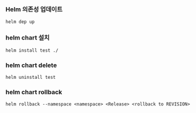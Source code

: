 ### Helm 의존성 업데이트

`helm dep up`

### helm chart 설치

`helm install test ./`

### helm chart delete

`helm uninstall test`

### helm chart rollback

`helm rollback --namespace <namespace> <Release> <rollback to REVISION>`